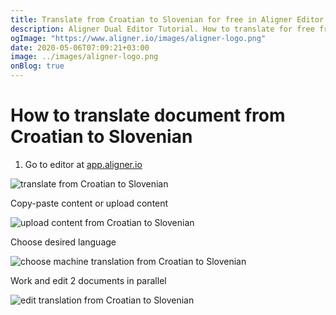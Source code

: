 ```yaml
---
title: Translate from Croatian to Slovenian for free in Aligner Editor
description: Aligner Dual Editor Tutorial. How to translate for free from Croatian to Slovenian. Aligner is multilingual document management platform. 
ogImage: "https://www.aligner.io/images/aligner-logo.png"
date: 2020-05-06T07:09:21+03:00
image: ../images/aligner-logo.png
onBlog: true
---
```


# How to translate document from Croatian to Slovenian

1. Go to editor at [app.aligner.io](https://app.aligner.io "Aligner App web page")

![translate from Croatian to Slovenian](../aligner-blank-editor.png "translate from Croatian to Slovenian")

Copy-paste content or upload content

![upload content from Croatian to Slovenian](../aligner-uploaded-document.png "upload content from Croatian to Slovenian")

Choose desired language

![choose machine translation from Croatian to Slovenian](../aligner-language-dropdown.png "choose machine translation from Croatian to Slovenian")

Work and edit 2 documents in parallel

![edit translation from Croatian to Slovenian](../aligner-double-sitded-editor.png "edit translation from Croatian to Slovenian")


